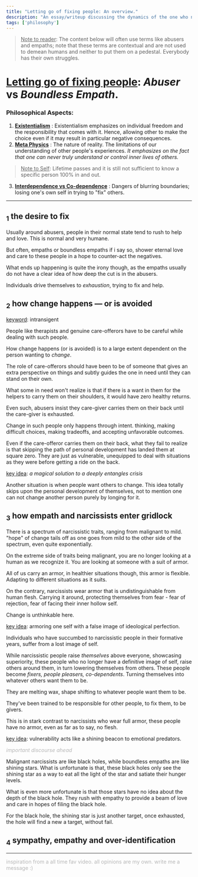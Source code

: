 ```yaml
---
title: "Letting go of fixing people: An overview."
description: "An essay/writeup discussing the dynamics of the one who needs to be fixed and the one that fixes."
tags: ['philosophy']
---
```

> <u>Note to reader</u>: The content below will often use terms like abusers and empaths; note that these terms are contextual and are not used to demean humans and neither to put them on a pedestal. Everybody has their own struggles.

# <u>Letting go of fixing people</u>: *Abuser* vs *Boundless Empath*.

### Philosophical Aspects:

1. **<u>Existentialism</u>** : Existentialism emphasizes on individual freedom and the responsibility that comes with it. Hence, allowing other to make the choice even if it may result in particular negative consequences.
2. **<u>Meta Physics</u>** : The nature of reality. The limitations of our understanding of other people's experiences. *It emphasizes on the fact that one can never truly understand or control inner lives of others.*

>  <u>Note to Self</u>: Lifetime passes and it is still not sufficient to know a specific person 100% in and out.

3. **<u>Interdependence vs Co-dependence</u>** : Dangers of blurring boundaries; losing one's own self in trying to "fix" others.

---

## <sub>1</sub> the desire to fix

Usually around abusers, people in their normal state tend to rush to help and love. This is normal and very humane.

But often, empaths or boundless empaths if i say so, shower eternal love and care to these people in a hope to counter-act the negatives.

What ends up happening is quite the irony though, as the empaths usually do not have a clear idea of how deep the cut is in the abusers.

Individuals drive themselves to *exhaustion*, trying to fix and help. 



## <sub>2</sub> how change happens — or is avoided

<u>keyword</u>: intransigent

People like therapists and genuine care-offerors have to be careful while dealing with such people.

How change happens (or is avoided) is to a large extent dependent on the person wanting to *change*.

The role of care-offerors should have been to be of someone that gives an extra perspective on things and subtly guides the one in need until they can stand on their own.

What some in need won't realize is that if there is a want in them for the helpers to carry them on their shoulders, it would have zero healthy returns.

Even such, abusers insist they care-giver carries them on their back until the care-giver is exhausted.

Change in such people only happens through intent. thinking, making difficult choices, making tradeoffs, and accepting unfavorable outcomes.

Even if the care-offeror carries them on their back, what they fail to realize is that skipping the path of personal development has landed them at square zero. They are just as vulnerable, unequipped to deal with situations as they were before getting a ride on the back.

<u>key idea</u>: *a magical solution to a deeply entangles crisis*

Another situation is when people want others to change. This idea totally skips upon the personal development of themselves, not to mention one can not change another person purely by longing for it.



## <sub>3</sub> how empath and narcissists enter gridlock

There is a spectrum of narcissistic traits, ranging from malignant to mild. "hope" of change tails off as one goes from mild to the other side of the spectrum, even quite exponentially.

On the extreme side of traits being malignant, you are no longer looking at a human as we recognize it. You are looking at someone with a suit of armor.

All of us carry an armor, in healthier situations though, this armor is flexible. Adapting to different situations as it suits.

On the contrary, narcissists wear armor that is undistinguishable from human flesh. Carrying it around, protecting themselves from fear - fear of rejection, fear of facing their inner hollow self.

Change is unthinkable here.

<u>key idea</u>: armoring one self with a false image of ideological perfection.



Individuals who have succumbed to narcissistic people in their formative years, suffer from a lost image of self.

While narcissistic people raise *themselves* above everyone, showcasing superiority, these people who no longer have a definitive image of self, raise others around them, in turn lowering themselves from others. These people become *fixers, people pleasers, co-dependents*. Turning themselves into whatever others want them to be.

They are melting wax, shape shifting to whatever people want them to be.

They've been trained to be responsible for other people, to fix them, to be givers.

This is in stark contrast to narcissists who wear full armor, these people have no armor, even as far as to say, no flesh.

<u>key idea</u>: vulnerability acts like a shining beacon to emotional predators.

<span style="opacity:30%">*important discourse ahead*</span>

Malignant narcissists are like black holes, while boundless empaths are like shining stars. What is unfortunate is that, these black holes only see the shining star as a way to eat all the light of the star and satiate their hunger levels.

What is even more unfortunate is that those stars have no idea about the depth of the black hole. They rush with empathy to provide a beam of love and care in hopes of filing the black hole.

For the black hole, the shining star is just another target, once exhausted, the hole will find a new a target, without fail.



## <sub>4</sub> sympathy, empathy and over-identification



---



<footer style="opacity:30%">inspiration from a all time fav video. all opinions are my own. write me a message :)</footer>